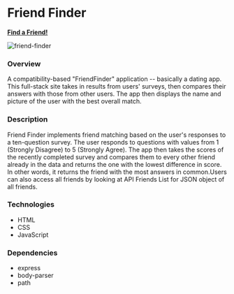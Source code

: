 # Friend Finder

 **[Find a Friend!](https://friend-finder-fsfs.herokuapp.com/)**

![friend-finder](https://user-images.githubusercontent.com/28829258/53590763-85d8fc00-3b60-11e9-932e-3a46b211052e.png)

### Overview

A compatibility-based "FriendFinder" application -- basically a dating app. This full-stack site takes in results from users' surveys, then compares their answers with those from other users. The app then displays the name and picture of the user with the best overall match.

### Description

Friend Finder implements friend matching based on the user's responses to a ten-question survey. The user responds to questions with values from 1 (Strongly Disagree) to 5 (Strongly Agree). The app then takes the scores of the recently completed survey and compares them to every other friend already in the data and returns the one with the lowest difference in score. In other words, it returns the friend with the most answers in common.Users can also access all friends by looking at API Friends List for JSON object of all friends.


### Technologies

* HTML 
* CSS
* JavaScript 

### Dependencies

* express
* body-parser
* path
